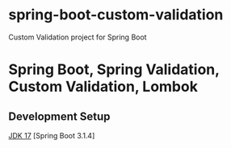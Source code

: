 # spring-boot-custom-validation
Custom Validation project for Spring Boot
# Spring Boot, Spring Validation, Custom Validation, Lombok

## Development Setup

[JDK 17](https://www.oracle.com/java/technologies/javase/jdk17-archive-downloads.html)
[Spring Boot 3.1.4]

